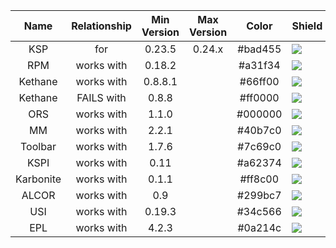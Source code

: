 |    Name   | Relationship | Min Version | Max Version |  Color  |             Shield            |
|:---------:|:------------:|:-----------:|:-----------:|:-------:|:----------------------------- |
|    KSP    |      for     |    0.23.5   |    0.24.x   | #bad455 |    ![][shield:support-ksp]    |
|    RPM    |  works with  |    0.18.2   |             | #a31f34 |    ![][shield:support-rpm]    |
|  Kethane  |  works with  |   0.8.8.1   |             | #66ff00 |    ![][shield:support-ket]    |
|  Kethane  |  FAILS with  |   0.8.8     |             | #ff0000 |   ![][shield:support-ket-no]  |
|    ORS    |  works with  |    1.1.0    |             | #000000 |    ![][shield:support-ors]    |
|     MM    |  works with  |    2.2.1    |             | #40b7c0 |     ![][shield:support-mm]    |
|  Toolbar  |  works with  |    1.7.6    |             | #7c69c0 |  ![][shield:support-toolbar]  |
|    KSPI   |  works with  |     0.11    |             | #a62374 |    ![][shield:support-kspi]   |
| Karbonite |  works with  |    0.1.1    |             | #ff8c00 | ![][shield:support-karbonite] |
|   ALCOR   |  works with  |     0.9     |             | #299bc7 |   ![][shield:support-alcor]   |
|    USI    |  works with  |    0.19.3   |             | #34c566 |    ![][shield:support-usi]    |
|    EPL    |  works with  |    4.2.3    |             | #0a214c |    ![][shield:support-epl]    |


[shield:support-ksp]:       http://img.shields.io/badge/for%20KSP-v0.23.5%20--%20v0.24.x-bad455.svg
[shield:support-rpm]:       http://img.shields.io/badge/works%20with%20RPM-v0.18.2%20or%20newer-a31f34.svg
[shield:support-ors]:       http://img.shields.io/badge/works%20with%20ORS-v1.1.0%20or%20newer-000000.svg
[shield:support-mm]:        http://img.shields.io/badge/works%20with%20MM-v2.2.1%20or%20newer-40b7c0.svg
[shield:support-alcor]:     http://img.shields.io/badge/works%20with%20ALCOR-0.9%20or%20newer-299bc7.svg
[shield:support-kspi]:      http://img.shields.io/badge/works%20with%20KSPI-0.11%20or%20newer-a62374.svg
[shield:support-usi]:       http://img.shields.io/badge/works%20with%20USI-0.19.3%20or%20newer-34c566.svg
[shield:support-epl]:       http://img.shields.io/badge/works%20with%20EPL-4.2.3%20or%20newer-0a214c.svg
[shield:support-ket]:       http://img.shields.io/badge/works%20with%20Kethane-v0.8.8.1%20or%20newer-66ff00.svg
[shield:support-ket-no]:    http://img.shields.io/badge/FAILS%20with%20Kethane-v0.8.8-ff0000.svg
[shield:support-karbonite]: http://img.shields.io/badge/works%20with%20Karbonite-0.1.1%20or%20newer-ff8c00.svg
[shield:support-toolbar]:   http://img.shields.io/badge/works%20with%20Toolbar-1.7.6%20or%20newer-7c69c0.svg
